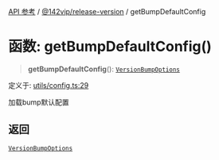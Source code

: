 [API 参考](../../../index.md) / [@142vip/release-version](../index.md) / getBumpDefaultConfig

# 函数: getBumpDefaultConfig()

> **getBumpDefaultConfig**(): [`VersionBumpOptions`](../interfaces/VersionBumpOptions.md)

定义于: [utils/config.ts:29](https://github.com/142vip/core-x/blob/d978b443ed1221c42602080459c0a22aae31b2d5/packages/release-version/src/utils/config.ts#L29)

加载bump默认配置

## 返回

[`VersionBumpOptions`](../interfaces/VersionBumpOptions.md)
